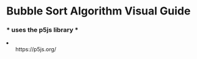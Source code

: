<h1> Bubble Sort Algorithm Visual Guide </h1>
<h3>* uses the p5js library *</h3>
<li>
  <ul>https://p5js.org/</ul>
</li>

